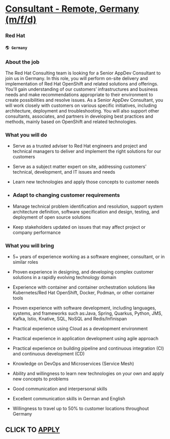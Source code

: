 # [Consultant - Remote, Germany (m/f/d)](https://www.remotewlb.com/apply/consultant-remote-germany-m-f-d)  
### Red Hat  
#### `🌎 Germany`  

### About the job

The Red Hat Consulting team is looking for a Senior AppDev Consultant to join us in Germany. In this role, you will perform on-site delivery and implementation of Red Hat OpenShift and related solutions and offerings. You'll gain understanding of our customers’ infrastructures and business needs and make recommendations appropriate to their environment to create possibilities and resolve issues. As a Senior AppDev Consultant, you will work closely with customers on various specific initiatives, including architecture, deployment and troubleshooting. You will also support other consultants, associates, and partners in developing best practices and methods, mainly based on OpenShift and related technologies.

### What you will do

  * Serve as a trusted adviser to Red Hat engineers and project and technical managers to deliver and implement the right solutions for our customers

  * Serve as a subject matter expert on site, addressing customers’ technical, development, and IT issues and needs

  * Learn new technologies and apply those concepts to customer needs

  * ### Adapt to changing customer requirements

  * Manage technical problem identification and resolution, support system architecture definition, software specification and design, testing, and deployment of open source solutions

  * Keep stakeholders updated on issues that may affect project or company performance

### What you will bring

  * 5+ years of experience working as a software engineer, consultant, or in similar roles
  * Proven experience in designing, and developing complex customer solutions in a rapidly evolving technology domain
  * Experience with container and container orchestration solutions like Kubernetes/Red Hat OpenShift, Docker, Podman, or other container tools

  * Proven experience with software development, including languages, systems, and frameworks such as:Java, Spring, Quarkus, Python, JMS, Kafka, Istio, Knative, SQL, NoSQL and Redis/Infinispan
  * Practical experience using Cloud as a development environment

  * Practical experience in application development using agile approach

  * Practical experience on building pipeline and continuous integration (CI) and continuous development (CD)

  * Knowledge on DevOps and Microservices (Service Mesh)

  * Ability and willingness to learn new technologies on your own and apply new concepts to problems

  * Good communication and interpersonal skills

  * Excellent communication skills in German and English 

  * Willingness to travel up to 50% to customer locations throughout Germany

  
## CLICK TO [APPLY](https://www.remotewlb.com/apply/consultant-remote-germany-m-f-d)


